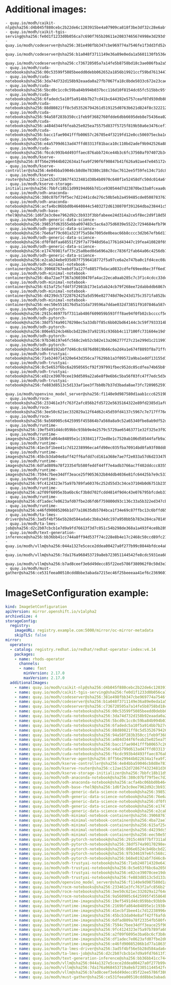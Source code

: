 # Additional images:
    - quay.io/modh/caikit-nlp@sha256:d4b045f880cebc2b22de6c1203915be4a07909ca818f3be3df32c28e6abff526
    - quay.io/modh/caikit-tgis-serving@sha256:fe0d1f1233d0b056ca7c690f765b20611e20837465674998e3d293df9b95e838
    - quay.io/modh/codeserver@sha256:381e498fbb347cbe969774a7546fe1f3dd3fd52e20b316e0dd927af26d5af0cf
    - quay.io/modh/codeserver@sha256:b1a048f3711149e36a89e0eda1a5601130fb536ecc0aabae42ab6e4d26977354
    - quay.io/modh/codeserver@sha256:c736720505a7a14fe5b8758bd18c3ae086fba2a5c0582c2135c28d63da424187
    - quay.io/modh/cuda-notebooks@sha256:00c53599f5085beedd0debb062652a1856b19921ccf59bd76134471d24c3fa7d
    - quay.io/modh/cuda-notebooks@sha256:3da74d732d158b92eaada0a27fb7067fa18c8bde5033c672e23caed0f21d6481
    - quay.io/modh/cuda-notebooks@sha256:5bcd0c1cc0c59ba84b994b037bcc116d10f8154dc65fc515bbc95f37a4b99ede
    - quay.io/modh/cuda-notebooks@sha256:6fadedc5a10f5a914bb7b27cd41bc644392e5757ceaf07d930db884112054265
    - quay.io/modh/cuda-notebooks@sha256:88d80821ff8c5d53526794261d519125d0763b621d824f8c3222127dab7b6cc8
    - quay.io/modh/cuda-notebooks@sha256:94a58f283b350cc1feb9f3682760fdde6dbb6695deb8e75436ea02128d2fbe95
    - quay.io/modh/cuda-notebooks@sha256:a484d344f6feab25e025ea75575d837f5725f819b50a6e3476cef1f9925c07a5
    - quay.io/modh/cuda-notebooks@sha256:bacc1fae9041fffb00657c26705e4f3219fd12e0cc506975ecba1e9ba718dcbc
    - quay.io/modh/cuda-notebooks@sha256:e4a5799d613ad47ffd03313f81baca10c110bd2adef9b942526a8844e9f3ffa7
    - quay.io/modh/cuda-notebooks@sha256:f6cdc993b4d493ffaec876abb724ce44b3c6fc37560af974072b346e45ac1a3b
    - quay.io/modh/kserve-agent@sha256:8ff56e29944b022634a1fea9f290f6f90847b41f626a92ae47e045172c5ccb51
    - quay.io/modh/kserve-controller@sha256:4e84bba59046cb8d8e78380c188c7dac7612ee5f59fe134c71dc818cf7777527
    - quay.io/modh/kserve-router@sha256:c12ae152d72867f4323481d30b4b0970c640f1e52458dfc50dc014a6fa52c078
    - quay.io/modh/kserve-storage-initializer@sha256:7bbfc18b11d99194d66b7d1ce930544d7d23870be33a8fceaa0a7a733e8d8ecf
    - quay.io/modh/odh-anaconda-notebook@sha256:380c07bf79f5ec7d22441cde276c50b5eb2a459485cde05087837639a566ae3d
    - quay.io/modh/odh-anaconda-notebook@sha256:acfa4bc06bbd0b4640844c5403272d6138070f391264dba238441c5dc64de505
    - quay.io/modh/odh-base-rhel9@sha256:1d6f2e3c0ee7962d92c3b933f3bbfabeee24d314a2ce5f8ec2d9f18d5b6723d4
    - quay.io/modh/odh-generic-data-science-notebook@sha256:39853fd63555ebba097483c5ac6a375d6039e5522c7294684efb7966ba4bc693
    - quay.io/modh/odh-generic-data-science-notebook@sha256:76e6af79c601a323f75a58e7005de0beac66b8cccc3d2b67efb6d11d85f0cfa1
    - quay.io/modh/odh-generic-data-science-notebook@sha256:df0f8dfaa68551f29f7a77948d56a17761d43447c19fea410828f693ffae6eaf
    - quay.io/modh/odh-generic-data-science-notebook@sha256:e17476981faf73c25a0bed0da696a28cc7836f2fab64a06c4256db707a67fa5a
    - quay.io/modh/odh-generic-data-science-notebook@sha256:e2cab24ebe935d87f7596418772f5a97ce6a2e747ba0c1fd4cec08a728e99403
    - quay.io/modh/odh-minimal-notebook-container@sha256:39068767eebdf3a127fe8857fbdaca0832cdfef69eed6ec3ff6ed1858029420f
    - quay.io/modh/odh-minimal-notebook-container@sha256:4ba72ae7f367a36030470fa4ac22eca0aab285c7c3f1c4cdcc33dc07aa522143
    - quay.io/modh/odh-minimal-notebook-container@sha256:615af25cfd4f3f2981b173e1a5ab24cb79f268ee72dabbddb6867ee1082eb902
    - quay.io/modh/odh-minimal-notebook-container@sha256:d4239dc57228762425a5d596e827748d70e243d175c3571fa852ba6cb1df35a7
    - quay.io/modh/odh-minimal-notebook-container@sha256:eec50e5518176d5a31da739596a7ddae032d73851f9107846a587442ebd10a82
    - quay.io/modh/odh-pytorch-notebook@sha256:2915c46977bf7311ab486f609059b593fff8ae94f0fb02cbccccf5e6a21a9e2e
    - quay.io/modh/odh-pytorch-notebook@sha256:38df574a90170298ec5a33db7f85c6bb02bd64144c3c59f7933314bf1ab27029
    - quay.io/modh/odh-pytorch-notebook@sha256:806e6524cb46bcbd228e37a92191c936bb4c117100fc731604e19df80286b19d
    - quay.io/modh/odh-pytorch-notebook@sha256:97b346197e6fc568c2eb52cb82e13a206277f27c21e299d1c211997f140f638b
    - quay.io/modh/odh-pytorch-notebook@sha256:b68e0192abf7d46c8c6876d0819b66c6a2d4a1e674f8893f8a71ffdcba96866c
    - quay.io/modh/odh-trustyai-notebook@sha256:71eb240714320e643d356ca77629bb1a3f09572a9ba1eddf13155d1dcafb622f
    - quay.io/modh/odh-trustyai-notebook@sha256:8c5e653f6bc6a2050565cf92f397991fbec952dc05cdfea74b65b8fd3047c9d4
    - quay.io/modh/odh-trustyai-notebook@sha256:e82ce39070cee19dd509a22a6e8f9e6b6c5ba56f03fc47f7edc5d3efd0a7281b
    - quay.io/modh/odh-trustyai-notebook@sha256:fe883d8513c5d133af1ee3f7bb0b7b37d3bada8ae73fc7209052591d4be681c0
    - quay.io/modh/openvino_model_server@sha256:f1140e9d987580d1aab1ccc62519b48b1d2673308b2db496e9e505e3be788d9f
    - quay.io/modh/rocm-notebooks@sha256:233461e3fc763f2afc856b2fd5722e5635164322e89fd2385d1af06617c1da88
    - quay.io/modh/rocm-notebooks@sha256:3ee50c621ec332029a12f64d62c45d59fd4137c5967c7e717ff76e0bcea98fee
    - quay.io/modh/rocm-notebooks@sha256:9a560905c6425995f455864b7a560a8a9c52a65340fbe8ab9df52d7f39c4609a
    - quay.io/modh/runtime-images@sha256:19ef5491d4dc059bbc93bb9e4e2579c5729ae65463771e32f325e3f925ac8363
    - quay.io/modh/runtime-images@sha256:2169bfa864e84895e1c1938411f72ed8e1c7520ab106d58544fafb9a1d7a538c
    - quay.io/modh/runtime-images@sha256:41ecbf1bee41c7d12238996eca4fd90ec035fba70914bd0fa93f08dd8543af20
    - quay.io/modh/runtime-images@sha256:45bcb3da04e8aff42ff6afdd7cd161a368e7ae7f2e033a57d6d23347bf7c97d8
    - quay.io/modh/runtime-images@sha256:6dfad809a78f23354fb580feddf44ff7e4adb3766ac7f402ddccc8355ae961ab
    - quay.io/modh/runtime-images@sha256:7594c7bee34dff3eace25f9053632b84ddb4036e81fc64425b7e9c533368d22e
    - quay.io/modh/runtime-images@sha256:9fc4124323e75a97b789fa60376c252d55d3c34ce37104b0d6751b235324c441
    - quay.io/modh/runtime-images@sha256:a2f09f6095e3ba6bc6cf3b8d702fcdd4814f9d4c43e076795bfcdeb334ef9978
    - quay.io/modh/runtime-images@sha256:df1adec7e0623afd07fbe2d6fd6f759800d93c136c33a5b322ed347cbbbd70aa
    - quay.io/modh/runtime-images@sha256:e46fd90085206b1d77a18635db5784bca1f34e69c87ffbc13c6bffd65fd3c9d5
    - quay.io/modh/ta-lmes-driver@sha256:3ad5f4bf56e5b28d584ada6c3b8a34dc197a950bb5b783e284ca701490f20502
    - quay.io/modh/ta-lmes-job@sha256:d2c2b07cbcb1e7d9a9fd76613f3d7c051c54b298de368a1a493f4ce8b289aae2
    - quay.io/modh/text-generation-inference@sha256:bb36bb41cc744a8ff94d537f74c228e8b4e17c2468c50ccd89fc21ecc3940a70
    - quay.io/modh/vllm@sha256:044a1327e5cece2ddea00427a0f277b99c0844bfdce4a8b479de38be5a886d3e
    - quay.io/modh/vllm@sha256:7da176a968453719a8eb723051144542fe8cdc5931ea60281c47f77f37b74e2d
    - quay.io/modh/vllm@sha256:b7ad8ceef3e6d49decc85f22ee5786f380962f0c50d3e3be1c96c8aff3fc517f
    - quay.io/modh/must-gather@sha256:ce531feea00510cdd8bbe3abada7215ec46f25beeeaa41ef6c2369601398d1b6




# ImageSetConfiguration example:
```yaml
kind: ImageSetConfiguration
apiVersion: mirror.openshift.io/v1alpha2
archiveSize: 4
storageConfig:
  registry: 
    imageURL: registry.example.com:5000/mirror/oc-mirror-metadata
    skipTLS: false                       
mirror:
  operators:
  - catalog: registry.redhat.io/redhat/redhat-operator-index:v4.14
    packages:
    - name: rhods-operator
      channels:
      - name: fast
        minVersion: 2.17.0
        maxVersion: 2.17.0
  additionalImages:   
    - name: quay.io/modh/caikit-nlp@sha256:d4b045f880cebc2b22de6c1203915be4a07909ca818f3be3df32c28e6abff526
    - name: quay.io/modh/caikit-tgis-serving@sha256:fe0d1f1233d0b056ca7c690f765b20611e20837465674998e3d293df9b95e838
    - name: quay.io/modh/codeserver@sha256:381e498fbb347cbe969774a7546fe1f3dd3fd52e20b316e0dd927af26d5af0cf
    - name: quay.io/modh/codeserver@sha256:b1a048f3711149e36a89e0eda1a5601130fb536ecc0aabae42ab6e4d26977354
    - name: quay.io/modh/codeserver@sha256:c736720505a7a14fe5b8758bd18c3ae086fba2a5c0582c2135c28d63da424187
    - name: quay.io/modh/cuda-notebooks@sha256:00c53599f5085beedd0debb062652a1856b19921ccf59bd76134471d24c3fa7d
    - name: quay.io/modh/cuda-notebooks@sha256:3da74d732d158b92eaada0a27fb7067fa18c8bde5033c672e23caed0f21d6481
    - name: quay.io/modh/cuda-notebooks@sha256:5bcd0c1cc0c59ba84b994b037bcc116d10f8154dc65fc515bbc95f37a4b99ede
    - name: quay.io/modh/cuda-notebooks@sha256:6fadedc5a10f5a914bb7b27cd41bc644392e5757ceaf07d930db884112054265
    - name: quay.io/modh/cuda-notebooks@sha256:88d80821ff8c5d53526794261d519125d0763b621d824f8c3222127dab7b6cc8
    - name: quay.io/modh/cuda-notebooks@sha256:94a58f283b350cc1feb9f3682760fdde6dbb6695deb8e75436ea02128d2fbe95
    - name: quay.io/modh/cuda-notebooks@sha256:a484d344f6feab25e025ea75575d837f5725f819b50a6e3476cef1f9925c07a5
    - name: quay.io/modh/cuda-notebooks@sha256:bacc1fae9041fffb00657c26705e4f3219fd12e0cc506975ecba1e9ba718dcbc
    - name: quay.io/modh/cuda-notebooks@sha256:e4a5799d613ad47ffd03313f81baca10c110bd2adef9b942526a8844e9f3ffa7
    - name: quay.io/modh/cuda-notebooks@sha256:f6cdc993b4d493ffaec876abb724ce44b3c6fc37560af974072b346e45ac1a3b
    - name: quay.io/modh/kserve-agent@sha256:8ff56e29944b022634a1fea9f290f6f90847b41f626a92ae47e045172c5ccb51
    - name: quay.io/modh/kserve-controller@sha256:4e84bba59046cb8d8e78380c188c7dac7612ee5f59fe134c71dc818cf7777527
    - name: quay.io/modh/kserve-router@sha256:c12ae152d72867f4323481d30b4b0970c640f1e52458dfc50dc014a6fa52c078
    - name: quay.io/modh/kserve-storage-initializer@sha256:7bbfc18b11d99194d66b7d1ce930544d7d23870be33a8fceaa0a7a733e8d8ecf
    - name: quay.io/modh/odh-anaconda-notebook@sha256:380c07bf79f5ec7d22441cde276c50b5eb2a459485cde05087837639a566ae3d
    - name: quay.io/modh/odh-anaconda-notebook@sha256:acfa4bc06bbd0b4640844c5403272d6138070f391264dba238441c5dc64de505
    - name: quay.io/modh/odh-base-rhel9@sha256:1d6f2e3c0ee7962d92c3b933f3bbfabeee24d314a2ce5f8ec2d9f18d5b6723d4
    - name: quay.io/modh/odh-generic-data-science-notebook@sha256:39853fd63555ebba097483c5ac6a375d6039e5522c7294684efb7966ba4bc693
    - name: quay.io/modh/odh-generic-data-science-notebook@sha256:76e6af79c601a323f75a58e7005de0beac66b8cccc3d2b67efb6d11d85f0cfa1
    - name: quay.io/modh/odh-generic-data-science-notebook@sha256:df0f8dfaa68551f29f7a77948d56a17761d43447c19fea410828f693ffae6eaf
    - name: quay.io/modh/odh-generic-data-science-notebook@sha256:e17476981faf73c25a0bed0da696a28cc7836f2fab64a06c4256db707a67fa5a
    - name: quay.io/modh/odh-generic-data-science-notebook@sha256:e2cab24ebe935d87f7596418772f5a97ce6a2e747ba0c1fd4cec08a728e99403
    - name: quay.io/modh/odh-minimal-notebook-container@sha256:39068767eebdf3a127fe8857fbdaca0832cdfef69eed6ec3ff6ed1858029420f
    - name: quay.io/modh/odh-minimal-notebook-container@sha256:4ba72ae7f367a36030470fa4ac22eca0aab285c7c3f1c4cdcc33dc07aa522143
    - name: quay.io/modh/odh-minimal-notebook-container@sha256:615af25cfd4f3f2981b173e1a5ab24cb79f268ee72dabbddb6867ee1082eb902
    - name: quay.io/modh/odh-minimal-notebook-container@sha256:d4239dc57228762425a5d596e827748d70e243d175c3571fa852ba6cb1df35a7
    - name: quay.io/modh/odh-minimal-notebook-container@sha256:eec50e5518176d5a31da739596a7ddae032d73851f9107846a587442ebd10a82
    - name: quay.io/modh/odh-pytorch-notebook@sha256:2915c46977bf7311ab486f609059b593fff8ae94f0fb02cbccccf5e6a21a9e2e
    - name: quay.io/modh/odh-pytorch-notebook@sha256:38df574a90170298ec5a33db7f85c6bb02bd64144c3c59f7933314bf1ab27029
    - name: quay.io/modh/odh-pytorch-notebook@sha256:806e6524cb46bcbd228e37a92191c936bb4c117100fc731604e19df80286b19d
    - name: quay.io/modh/odh-pytorch-notebook@sha256:97b346197e6fc568c2eb52cb82e13a206277f27c21e299d1c211997f140f638b
    - name: quay.io/modh/odh-pytorch-notebook@sha256:b68e0192abf7d46c8c6876d0819b66c6a2d4a1e674f8893f8a71ffdcba96866c
    - name: quay.io/modh/odh-trustyai-notebook@sha256:71eb240714320e643d356ca77629bb1a3f09572a9ba1eddf13155d1dcafb622f
    - name: quay.io/modh/odh-trustyai-notebook@sha256:8c5e653f6bc6a2050565cf92f397991fbec952dc05cdfea74b65b8fd3047c9d4
    - name: quay.io/modh/odh-trustyai-notebook@sha256:e82ce39070cee19dd509a22a6e8f9e6b6c5ba56f03fc47f7edc5d3efd0a7281b
    - name: quay.io/modh/odh-trustyai-notebook@sha256:fe883d8513c5d133af1ee3f7bb0b7b37d3bada8ae73fc7209052591d4be681c0
    - name: quay.io/modh/openvino_model_server@sha256:f1140e9d987580d1aab1ccc62519b48b1d2673308b2db496e9e505e3be788d9f
    - name: quay.io/modh/rocm-notebooks@sha256:233461e3fc763f2afc856b2fd5722e5635164322e89fd2385d1af06617c1da88
    - name: quay.io/modh/rocm-notebooks@sha256:3ee50c621ec332029a12f64d62c45d59fd4137c5967c7e717ff76e0bcea98fee
    - name: quay.io/modh/rocm-notebooks@sha256:9a560905c6425995f455864b7a560a8a9c52a65340fbe8ab9df52d7f39c4609a
    - name: quay.io/modh/runtime-images@sha256:19ef5491d4dc059bbc93bb9e4e2579c5729ae65463771e32f325e3f925ac8363
    - name: quay.io/modh/runtime-images@sha256:2169bfa864e84895e1c1938411f72ed8e1c7520ab106d58544fafb9a1d7a538c
    - name: quay.io/modh/runtime-images@sha256:41ecbf1bee41c7d12238996eca4fd90ec035fba70914bd0fa93f08dd8543af20
    - name: quay.io/modh/runtime-images@sha256:45bcb3da04e8aff42ff6afdd7cd161a368e7ae7f2e033a57d6d23347bf7c97d8
    - name: quay.io/modh/runtime-images@sha256:6dfad809a78f23354fb580feddf44ff7e4adb3766ac7f402ddccc8355ae961ab
    - name: quay.io/modh/runtime-images@sha256:7594c7bee34dff3eace25f9053632b84ddb4036e81fc64425b7e9c533368d22e
    - name: quay.io/modh/runtime-images@sha256:9fc4124323e75a97b789fa60376c252d55d3c34ce37104b0d6751b235324c441
    - name: quay.io/modh/runtime-images@sha256:a2f09f6095e3ba6bc6cf3b8d702fcdd4814f9d4c43e076795bfcdeb334ef9978
    - name: quay.io/modh/runtime-images@sha256:df1adec7e0623afd07fbe2d6fd6f759800d93c136c33a5b322ed347cbbbd70aa
    - name: quay.io/modh/runtime-images@sha256:e46fd90085206b1d77a18635db5784bca1f34e69c87ffbc13c6bffd65fd3c9d5
    - name: quay.io/modh/ta-lmes-driver@sha256:3ad5f4bf56e5b28d584ada6c3b8a34dc197a950bb5b783e284ca701490f20502
    - name: quay.io/modh/ta-lmes-job@sha256:d2c2b07cbcb1e7d9a9fd76613f3d7c051c54b298de368a1a493f4ce8b289aae2
    - name: quay.io/modh/text-generation-inference@sha256:bb36bb41cc744a8ff94d537f74c228e8b4e17c2468c50ccd89fc21ecc3940a70
    - name: quay.io/modh/vllm@sha256:044a1327e5cece2ddea00427a0f277b99c0844bfdce4a8b479de38be5a886d3e
    - name: quay.io/modh/vllm@sha256:7da176a968453719a8eb723051144542fe8cdc5931ea60281c47f77f37b74e2d
    - name: quay.io/modh/vllm@sha256:b7ad8ceef3e6d49decc85f22ee5786f380962f0c50d3e3be1c96c8aff3fc517f
    - name: quay.io/modh/must-gather@sha256:ce531feea00510cdd8bbe3abada7215ec46f25beeeaa41ef6c2369601398d1b6



```
